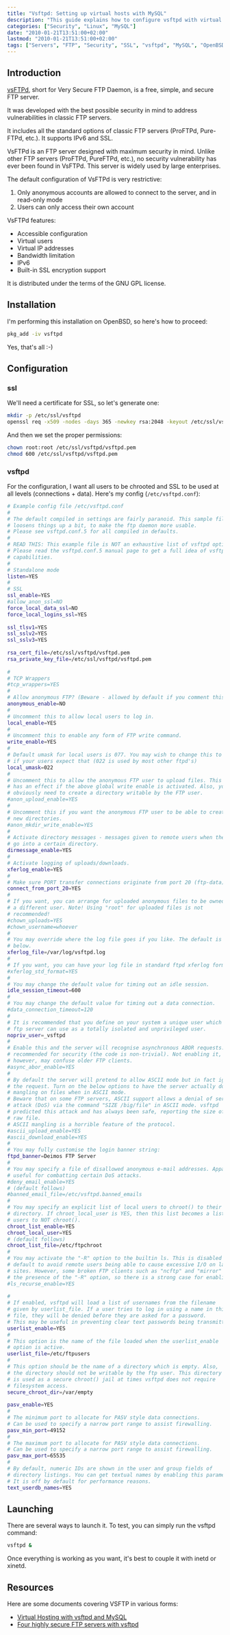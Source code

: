 ```yaml
---
title: "Vsftpd: Setting up virtual hosts with MySQL"
description: "This guide explains how to configure vsftpd with virtual hosts using MySQL, including SSL configuration and security settings"
categories: ["Security", "Linux", "MySQL"]
date: "2010-01-21T13:51:00+02:00"
lastmod: "2010-01-21T13:51:00+02:00"
tags: ["Servers", "FTP", "Security", "SSL", "vsftpd", "MySQL", "OpenBSD"]
---
```


## Introduction

[vsFTPd](https://fr.wikipedia.org/wiki/Vsftpd), short for Very Secure FTP Daemon, is a free, simple, and secure FTP server.

It was developed with the best possible security in mind to address vulnerabilities in classic FTP servers.

It includes all the standard options of classic FTP servers (ProFTPd, Pure-FTPd, etc.). It supports IPv6 and SSL.

VsFTPd is an FTP server designed with maximum security in mind. Unlike other FTP servers (ProFTPd, PureFTPd, etc.), no security vulnerability has ever been found in VsFTPd. This server is widely used by large enterprises.

The default configuration of VsFTPd is very restrictive:

1. Only anonymous accounts are allowed to connect to the server, and in read-only mode
2. Users can only access their own account

VsFTPd features:

- Accessible configuration
- Virtual users
- Virtual IP addresses
- Bandwidth limitation
- IPv6
- Built-in SSL encryption support

It is distributed under the terms of the GNU GPL license.

## Installation

I'm performing this installation on OpenBSD, so here's how to proceed:

```bash
pkg_add -iv vsftpd
```

Yes, that's all :-)

## Configuration

### ssl

We'll need a certificate for SSL, so let's generate one:

```bash
mkdir -p /etc/ssl/vsftpd
openssl req -x509 -nodes -days 365 -newkey rsa:2048 -keyout /etc/ssl/vsftpd/vsftpd.pem -out /etc/ssl/vsftpd/vsftpd.pem
```

And then we set the proper permissions:

```bash
chown root:root /etc/ssl/vsftpd/vsftpd.pem
chmod 600 /etc/ssl/vsftpd/vsftpd.pem
```

### vsftpd

For the configuration, I want all users to be chrooted and SSL to be used at all levels (connections + data). Here's my config (`/etc/vsftpd.conf`):

```bash
# Example config file /etc/vsftpd.conf
#
# The default compiled in settings are fairly paranoid. This sample file
# loosens things up a bit, to make the ftp daemon more usable.
# Please see vsftpd.conf.5 for all compiled in defaults.
#
# READ THIS: This example file is NOT an exhaustive list of vsftpd options.
# Please read the vsftpd.conf.5 manual page to get a full idea of vsftpd's
# capabilities.
#
# Standalone mode
listen=YES
#
# SSL
ssl_enable=YES
#allow_anon_ssl=NO
force_local_data_ssl=NO
force_local_logins_ssl=YES
 
ssl_tlsv1=YES
ssl_sslv2=YES
ssl_sslv3=YES
 
rsa_cert_file=/etc/ssl/vsftpd/vsftpd.pem
rsa_private_key_file=/etc/ssl/vsftpd/vsftpd.pem
 
#
# TCP Wrappers
#tcp_wrappers=YES
#
# Allow anonymous FTP? (Beware - allowed by default if you comment this out).
anonymous_enable=NO
#
# Uncomment this to allow local users to log in.
local_enable=YES
#
# Uncomment this to enable any form of FTP write command.
write_enable=YES
#
# Default umask for local users is 077. You may wish to change this to 022,
# if your users expect that (022 is used by most other ftpd's)
local_umask=022
#
# Uncomment this to allow the anonymous FTP user to upload files. This only
# has an effect if the above global write enable is activated. Also, you will
# obviously need to create a directory writable by the FTP user.
#anon_upload_enable=YES
#
# Uncomment this if you want the anonymous FTP user to be able to create
# new directories.
#anon_mkdir_write_enable=YES
#
# Activate directory messages - messages given to remote users when they
# go into a certain directory.
dirmessage_enable=YES
#
# Activate logging of uploads/downloads.
xferlog_enable=YES
#
# Make sure PORT transfer connections originate from port 20 (ftp-data).
connect_from_port_20=YES
#
# If you want, you can arrange for uploaded anonymous files to be owned by
# a different user. Note! Using "root" for uploaded files is not
# recommended!
#chown_uploads=YES
#chown_username=whoever
#
# You may override where the log file goes if you like. The default is shown
# below.
xferlog_file=/var/log/vsftpd.log
#
# If you want, you can have your log file in standard ftpd xferlog format
#xferlog_std_format=YES
#
# You may change the default value for timing out an idle session.
idle_session_timeout=600
#
# You may change the default value for timing out a data connection.
#data_connection_timeout=120
#
# It is recommended that you define on your system a unique user which the
# ftp server can use as a totally isolated and unprivileged user.
nopriv_user=_vsftpd
#
# Enable this and the server will recognise asynchronous ABOR requests. Not
# recommended for security (the code is non-trivial). Not enabling it,
# however, may confuse older FTP clients.
#async_abor_enable=YES
#
# By default the server will pretend to allow ASCII mode but in fact ignore
# the request. Turn on the below options to have the server actually do ASCII
# mangling on files when in ASCII mode.
# Beware that on some FTP servers, ASCII support allows a denial of service
# attack (DoS) via the command "SIZE /big/file" in ASCII mode. vsftpd
# predicted this attack and has always been safe, reporting the size of the
# raw file.
# ASCII mangling is a horrible feature of the protocol.
#ascii_upload_enable=YES
#ascii_download_enable=YES
#
# You may fully customise the login banner string:
ftpd_banner=Deimos FTP Server
#
# You may specify a file of disallowed anonymous e-mail addresses. Apparently
# useful for combatting certain DoS attacks.
#deny_email_enable=YES
# (default follows)
#banned_email_file=/etc/vsftpd.banned_emails
#
# You may specify an explicit list of local users to chroot() to their home
# directory. If chroot_local_user is YES, then this list becomes a list of
# users to NOT chroot().
chroot_list_enable=YES
chroot_local_user=YES
# (default follows)
chroot_list_file=/etc/ftpchroot
#
# You may activate the "-R" option to the builtin ls. This is disabled by
# default to avoid remote users being able to cause excessive I/O on large
# sites. However, some broken FTP clients such as "ncftp" and "mirror" assume
# the presence of the "-R" option, so there is a strong case for enabling it.
#ls_recurse_enable=YES
 
#
# If enabled, vsftpd will load a list of usernames from the filename
# given by userlist_file. If a user tries to log in using a name in this
# file, they will be denied before they are asked for a password.
# This may be useful in preventing clear text passwords being transmitted.
userlist_enable=YES
#
# This option is the name of the file loaded when the userlist_enable
# option is active.
userlist_file=/etc/ftpusers
#
# This option should be the name of a directory which is empty. Also,
# the directory should not be writable by the ftp user. This directory
# is used as a secure chroot() jail at times vsftpd does not require
# filesystem access.
secure_chroot_dir=/var/empty
 
pasv_enable=YES
#
# The minimum port to allocate for PASV style data connections.
# Can be used to specify a narrow port range to assist firewalling.
pasv_min_port=49152
#
# The maximum port to allocate for PASV style data connections.
# Can be used to specify a narrow port range to assist firewalling.
pasv_max_port=65535
#
# By default, numeric IDs are shown in the user and group fields of
# directory listings. You can get textual names by enabling this parameter.
# It is off by default for performance reasons.
text_userdb_names=YES
```

## Launching

There are several ways to launch it. To test, you can simply run the vsftpd command:

```bash
vsftpd &
```

Once everything is working as you want, it's best to couple it with inetd or xinetd.

## Resources
Here are some documents covering VSFTP in various forms:
- [Virtual Hosting with vsftpd and MySQL](../../../static/pdf/virtual_hosting_vsftpd_mysql.pdf)
- [Four highly secure FTP servers with vsftpd](../../../static/pdf/quatre_serveurs_ftp_hyper_sécurisés_avec_vsftpd.pdf)
